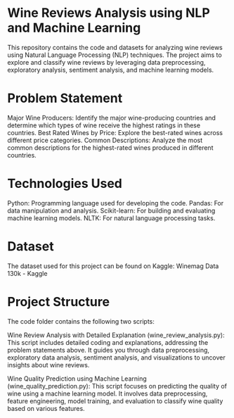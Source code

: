 # Wine Reviews Analysis using NLP and Machine Learning
This repository contains the code and datasets for analyzing wine reviews using Natural Language Processing (NLP) techniques. The project aims to explore and classify wine reviews by leveraging data preprocessing, exploratory analysis, sentiment analysis, and machine learning models.

# Problem Statement
Major Wine Producers: Identify the major wine-producing countries and determine which types of wine receive the highest ratings in these countries.
Best Rated Wines by Price: Explore the best-rated wines across different price categories.
Common Descriptions: Analyze the most common descriptions for the highest-rated wines produced in different countries.
# Technologies Used
Python: Programming language used for developing the code.
Pandas: For data manipulation and analysis.
Scikit-learn: For building and evaluating machine learning models.
NLTK: For natural language processing tasks.
# Dataset
The dataset used for this project can be found on Kaggle: Winemag Data 130k - Kaggle

# Project Structure
The code folder contains the following two scripts:

Wine Review Analysis with Detailed Explanation (wine_review_analysis.py): This script includes detailed coding and explanations, addressing the problem statements above. It guides you through data preprocessing, exploratory data analysis, sentiment analysis, and visualizations to uncover insights about wine reviews.

Wine Quality Prediction using Machine Learning (wine_quality_prediction.py): This script focuses on predicting the quality of wine using a machine learning model. It involves data preprocessing, feature engineering, model training, and evaluation to classify wine quality based on various features.
